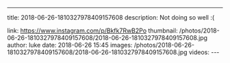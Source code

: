 ---
title: 2018-06-26-1810327978409157608
description: Not doing so well :(

link: https://www.instagram.com/p/Bkfk7RwB2Po
thumbnail: /photos/2018-06-26-1810327978409157608/2018-06-26-1810327978409157608.jpg
author: luke
date: 2018-06-26 15:45
images: /photos/2018-06-26-1810327978409157608/2018-06-26-1810327978409157608.jpg
videos: ---
